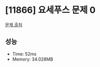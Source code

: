 # [11866] 요세푸스 문제 0

[문제 출처](https://www.acmicpc.net/problem/11866)

## 성능

- Time: 52ms
- Memory: 34.028MB